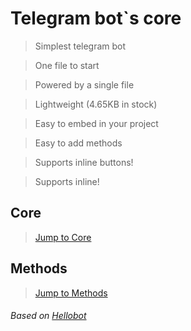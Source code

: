 # Telegram bot\`s core
>Simplest telegram bot

>One file to start

>Powered by a single file

>Lightweight (4.65KB in stock)

>Easy to embed in your project

>Easy to add methods

>Supports inline buttons!

>Supports inline!

## Core
>[Jump to Core](/Core)
## Methods
>[Jump to Methods](/Methods)
###### Based on [Hellobot](https://core.telegram.org/bots/samples/hellobot)
